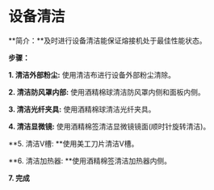 # 设备清洁

**简介：**及时进行设备清洁能保证熔接机处于最佳性能状态。

**步骤：** 

**1. 清洁外部粉尘:** 使用清洁布进行设备外部粉尘清除。

**2. 清洁防风罩内部:** 使用酒精棉球清洁防风罩内侧和面板内侧。

**3. 清洁光纤夹具:** 使用酒精棉球清洁光纤夹具。

**4. 清洁显微镜:** 使用酒精棉签清洁显微镜镜面(顺时针旋转清洁)。

**5. 清洁V槽: **使用美工刀片清洁V槽。

**6. 清洁加热器: **使用酒精棉签清洁加热器内侧。

**7. 完成**
